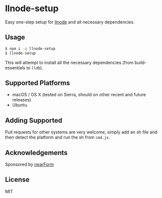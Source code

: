 # llnode-setup

Easy one-step setup for [llnode](https://github.com/nodejs/llnode) 
and all necessary dependencies. 

## Usage

```sh
$ npm i -g llnode-setup
$ llnode-setup
```

This will attempt to install all the necessary dependencies 
(from build-essentials to `lldb`).

## Supported Platforms

* macOS / OS X (tested on Sierra, should on other recent and future releases)
* Ubuntu

## Adding Supported

Pull requests for other systems are very welcome, simply add an sh file
and then detect the platform and run the sh from `cmd.js`. 

## Acknowledgements

Sponsored by [nearForm](http://nearform.com)

## License

MIT

